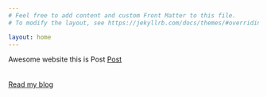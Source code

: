 ```yaml
---
# Feel free to add content and custom Front Matter to this file.
# To modify the layout, see https://jekyllrb.com/docs/themes/#overriding-theme-defaults

layout: home
---
```

Awesome website this is
Post 
[Post](/_posts/2021-02-07-welcome-to-jekyll.markdown)
<br><br><br>
<a href="jekyll/update/2021/02/07/welcome-to-jekyll.html" class="btn btn-info" role="button">Read my blog</a>
